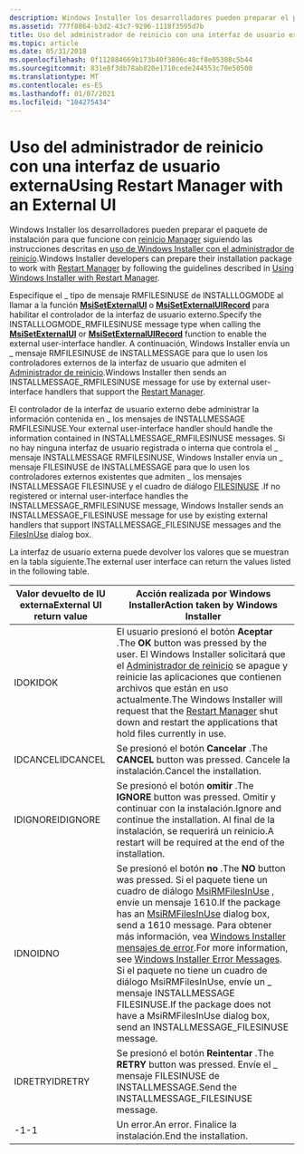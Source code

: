 ```yaml
---
description: Windows Installer los desarrolladores pueden preparar el paquete de instalación para que funcione con reinicio Manager siguiendo las instrucciones descritas en uso de Windows Installer con el administrador de reinicio.
ms.assetid: 777f8864-b3d2-43c7-9296-1118f3595d7b
title: Uso del administrador de reinicio con una interfaz de usuario externa
ms.topic: article
ms.date: 05/31/2018
ms.openlocfilehash: 0f112884669b173b40f3806c48cf8e05308c5b44
ms.sourcegitcommit: 831e8f3db78ab820e1710cede244553c70e50500
ms.translationtype: MT
ms.contentlocale: es-ES
ms.lasthandoff: 01/07/2021
ms.locfileid: "104275434"
---
```

# <a name="using-restart-manager-with-an-external-ui"></a><span data-ttu-id="ba951-103">Uso del administrador de reinicio con una interfaz de usuario externa</span><span class="sxs-lookup"><span data-stu-id="ba951-103">Using Restart Manager with an External UI</span></span>

<span data-ttu-id="ba951-104">Windows Installer los desarrolladores pueden preparar el paquete de instalación para que funcione con [reinicio Manager](../rstmgr/restart-manager-portal.md) siguiendo las instrucciones descritas en [uso de Windows Installer con el administrador de reinicio](using-windows-installer-with-restart-manager.md).</span><span class="sxs-lookup"><span data-stu-id="ba951-104">Windows Installer developers can prepare their installation package to work with [Restart Manager](../rstmgr/restart-manager-portal.md) by following the guidelines described in [Using Windows Installer with Restart Manager](using-windows-installer-with-restart-manager.md).</span></span>

<span data-ttu-id="ba951-105">Especifique el \_ tipo de mensaje RMFILESINUSE de INSTALLLOGMODE al llamar a la función [**MsiSetExternalUI**](/windows/desktop/api/Msi/nf-msi-msisetexternaluia) o [**MsiSetExternalUIRecord**](/windows/desktop/api/Msi/nf-msi-msisetexternaluirecord) para habilitar el controlador de la interfaz de usuario externo.</span><span class="sxs-lookup"><span data-stu-id="ba951-105">Specify the INSTALLLOGMODE\_RMFILESINUSE message type when calling the [**MsiSetExternalUI**](/windows/desktop/api/Msi/nf-msi-msisetexternaluia) or [**MsiSetExternalUIRecord**](/windows/desktop/api/Msi/nf-msi-msisetexternaluirecord) function to enable the external user-interface handler.</span></span> <span data-ttu-id="ba951-106">A continuación, Windows Installer envía un \_ mensaje RMFILESINUSE de INSTALLMESSAGE para que lo usen los controladores externos de la interfaz de usuario que admiten el [Administrador de reinicio](../rstmgr/restart-manager-portal.md).</span><span class="sxs-lookup"><span data-stu-id="ba951-106">Windows Installer then sends an INSTALLMESSAGE\_RMFILESINUSE message for use by external user-interface handlers that support the [Restart Manager](../rstmgr/restart-manager-portal.md).</span></span>

<span data-ttu-id="ba951-107">El controlador de la interfaz de usuario externo debe administrar la información contenida en \_ los mensajes de INSTALLMESSAGE RMFILESINUSE.</span><span class="sxs-lookup"><span data-stu-id="ba951-107">Your external user-interface handler should handle the information contained in INSTALLMESSAGE\_RMFILESINUSE messages.</span></span> <span data-ttu-id="ba951-108">Si no hay ninguna interfaz de usuario registrada o interna que controla el \_ mensaje INSTALLMESSAGE RMFILESINUSE, Windows Installer envía un \_ mensaje FILESINUSE de INSTALLMESSAGE para que lo usen los controladores externos existentes que admiten \_ los mensajes INSTALLMESSAGE FILESINUSE y el cuadro de diálogo [FILESINUSE](filesinuse-dialog.md) .</span><span class="sxs-lookup"><span data-stu-id="ba951-108">If no registered or internal user-interface handles the INSTALLMESSAGE\_RMFILESINUSE message, Windows Installer sends an INSTALLMESSAGE\_FILESINUSE message for use by existing external handlers that support INSTALLMESSAGE\_FILESINUSE messages and the [FilesInUse](filesinuse-dialog.md) dialog box.</span></span>

<span data-ttu-id="ba951-109">La interfaz de usuario externa puede devolver los valores que se muestran en la tabla siguiente.</span><span class="sxs-lookup"><span data-stu-id="ba951-109">The external user interface can return the values listed in the following table.</span></span>



| <span data-ttu-id="ba951-110">Valor devuelto de IU externa</span><span class="sxs-lookup"><span data-stu-id="ba951-110">External UI return value</span></span> | <span data-ttu-id="ba951-111">Acción realizada por Windows Installer</span><span class="sxs-lookup"><span data-stu-id="ba951-111">Action taken by Windows Installer</span></span>                                                                                                                                                                                                                                                                                                              |
|--------------------------|------------------------------------------------------------------------------------------------------------------------------------------------------------------------------------------------------------------------------------------------------------------------------------------------------------------------------------------------|
| <span data-ttu-id="ba951-112">IDOK</span><span class="sxs-lookup"><span data-stu-id="ba951-112">IDOK</span></span>                     | <span data-ttu-id="ba951-113">El usuario presionó el botón **Aceptar** .</span><span class="sxs-lookup"><span data-stu-id="ba951-113">The **OK** button was pressed by the user.</span></span> <span data-ttu-id="ba951-114">El Windows Installer solicitará que el [Administrador de reinicio](../rstmgr/restart-manager-portal.md) se apague y reinicie las aplicaciones que contienen archivos que están en uso actualmente.</span><span class="sxs-lookup"><span data-stu-id="ba951-114">The Windows Installer will request that the [Restart Manager](../rstmgr/restart-manager-portal.md) shut down and restart the applications that hold files currently in use.</span></span>                                                                                                                                               |
| <span data-ttu-id="ba951-115">IDCANCEL</span><span class="sxs-lookup"><span data-stu-id="ba951-115">IDCANCEL</span></span>                 | <span data-ttu-id="ba951-116">Se presionó el botón **Cancelar** .</span><span class="sxs-lookup"><span data-stu-id="ba951-116">The **CANCEL** button was pressed.</span></span> <span data-ttu-id="ba951-117">Cancele la instalación.</span><span class="sxs-lookup"><span data-stu-id="ba951-117">Cancel the installation.</span></span>                                                                                                                                                                                                                                                                                    |
| <span data-ttu-id="ba951-118">IDIGNORE</span><span class="sxs-lookup"><span data-stu-id="ba951-118">IDIGNORE</span></span>                 | <span data-ttu-id="ba951-119">Se presionó el botón **omitir** .</span><span class="sxs-lookup"><span data-stu-id="ba951-119">The **IGNORE** button was pressed.</span></span> <span data-ttu-id="ba951-120">Omitir y continuar con la instalación.</span><span class="sxs-lookup"><span data-stu-id="ba951-120">Ignore and continue the installation.</span></span> <span data-ttu-id="ba951-121">Al final de la instalación, se requerirá un reinicio.</span><span class="sxs-lookup"><span data-stu-id="ba951-121">A restart will be required at the end of the installation.</span></span>                                                                                                                                                                                                            |
| <span data-ttu-id="ba951-122">IDNO</span><span class="sxs-lookup"><span data-stu-id="ba951-122">IDNO</span></span>                     | <span data-ttu-id="ba951-123">Se presionó el botón **no** .</span><span class="sxs-lookup"><span data-stu-id="ba951-123">The **NO** button was pressed.</span></span> <span data-ttu-id="ba951-124">Si el paquete tiene un cuadro de diálogo [MsiRMFilesInUse](msirmfilesinuse-dialog.md) , envíe un mensaje 1610.</span><span class="sxs-lookup"><span data-stu-id="ba951-124">If the package has an [MsiRMFilesInUse](msirmfilesinuse-dialog.md) dialog box, send a 1610 message.</span></span> <span data-ttu-id="ba951-125">Para obtener más información, vea [Windows Installer mensajes de error](windows-installer-error-messages.md).</span><span class="sxs-lookup"><span data-stu-id="ba951-125">For more information, see [Windows Installer Error Messages](windows-installer-error-messages.md).</span></span> <span data-ttu-id="ba951-126">Si el paquete no tiene un cuadro de diálogo MsiRMFilesInUse, envíe un \_ mensaje INSTALLMESSAGE FILESINUSE.</span><span class="sxs-lookup"><span data-stu-id="ba951-126">If the package does not have a MsiRMFilesInUse dialog box, send an INSTALLMESSAGE\_FILESINUSE message.</span></span> |
| <span data-ttu-id="ba951-127">IDRETRY</span><span class="sxs-lookup"><span data-stu-id="ba951-127">IDRETRY</span></span>                  | <span data-ttu-id="ba951-128">Se presionó el botón **Reintentar** .</span><span class="sxs-lookup"><span data-stu-id="ba951-128">The **RETRY** button was pressed.</span></span> <span data-ttu-id="ba951-129">Envíe el \_ mensaje FILESINUSE de INSTALLMESSAGE.</span><span class="sxs-lookup"><span data-stu-id="ba951-129">Send the INSTALLMESSAGE\_FILESINUSE message.</span></span>                                                                                                                                                                                                                                                                 |
| <span data-ttu-id="ba951-130">-1</span><span class="sxs-lookup"><span data-stu-id="ba951-130">-1</span></span>                       | <span data-ttu-id="ba951-131">Un error.</span><span class="sxs-lookup"><span data-stu-id="ba951-131">An error.</span></span> <span data-ttu-id="ba951-132">Finalice la instalación.</span><span class="sxs-lookup"><span data-stu-id="ba951-132">End the installation.</span></span>                                                                                                                                                                                                                                                                                                                |



 

 

 
